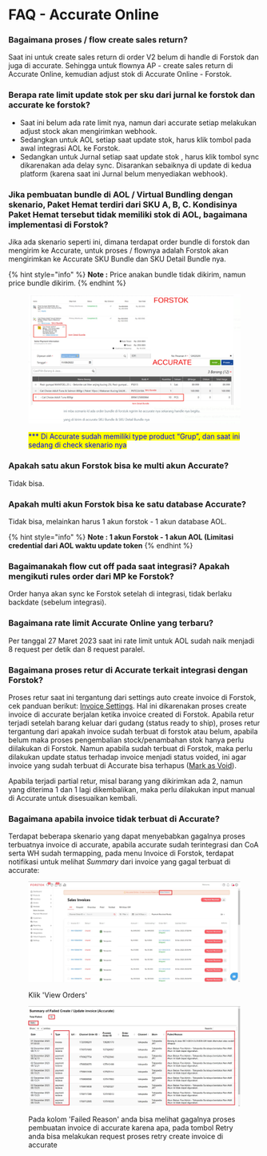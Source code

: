 # FAQ - Accurate Online

### Bagaimana proses / flow create sales return?

Saat ini untuk create sales return di order V2 belum di handle di Forstok dan juga di accurate. Sehingga untuk flownya AP - create sales return di Accurate Online, kemudian adjust stok di Accurate Online - Forstok.

### Berapa rate limit update stok per sku dari jurnal ke forstok dan accurate ke forstok?

* Saat ini belum ada rate limit nya, namun dari accurate setiap melakukan adjust stock akan mengirimkan webhook.
* Sedangkan untuk AOL setiap saat update stok, harus klik tombol pada awal integrasi AOL ke Forstok.
* Sedangkan untuk Jurnal setiap saat update stok , harus klik tombol sync dikarenakan ada delay sync. Disarankan sebaiknya di update di kedua platform (karena saat ini Jurnal belum menyediakan webhook).

### Jika pembuatan bundle di AOL / Virtual Bundling dengan skenario, Paket Hemat terdiri dari SKU A, B, C. Kondisinya Paket Hemat tersebut tidak memiliki stok di AOL, bagaimana implementasi di Forstok?

Jika ada skenario seperti ini, dimana terdapat order bundle di forstok dan mengirim ke Accurate, untuk proses / flownya adalah Forstok akan mengirimkan ke Accurate SKU Bundle dan SKU Detail Bundle nya.

{% hint style="info" %}
**Note :** Price anakan bundle tidak dikirim, namun price bundle dikirim.
{% endhint %}

<figure><img src="../../.gitbook/assets/acc bundle.png" alt=""><figcaption><p><mark style="color:blue;">*** Di Accurate sudah memiliki type product “Grup”, dan saat ini sedang di check skenario nya</mark></p></figcaption></figure>

### Apakah satu akun Forstok bisa ke multi akun Accurate?

Tidak bisa.

### Apakah multi akun Forstok bisa ke satu database Accurate?

Tidak bisa, melainkan harus 1 akun forstok - 1 akun database AOL.

{% hint style="info" %}
**Note : 1 akun Forstok - 1 akun AOL (Limitasi credential dari AOL waktu update token**
{% endhint %}

### Bagaimanakah flow cut off pada saat integrasi? Apakah mengikuti rules order dari MP ke Forstok?

Order hanya akan sync ke Forstok setelah di integrasi, tidak berlaku backdate (sebelum integrasi).

### Bagaimana rate limit Accurate Online yang terbaru?

Per tanggal 27 Maret 2023 saat ini rate limit untuk AOL sudah naik menjadi 8 request per detik dan 8 request paralel.



### Bagaimana proses retur di Accurate terkait integrasi dengan Forstok?

Proses retur saat ini tergantung dari settings auto create invoice di Forstok, cek panduan berikut: [Invoice Settings](../../knowledge-base/settings/invoice-settings.md). Hal ini dikarenakan proses create invoice di accurate berjalan ketika invoice created di Forstok. Apabila retur terjadi setelah barang keluar dari gudang (status ready to ship), proses retur tergantung dari apakah invoice sudah terbuat di forstok atau belum, apabila belum maka proses pengembalian stock/penambahan stok hanya perlu diilakukan di Forstok. Namun apabila sudah terbuat di Forstok, maka perlu dilakukan update status terhadap invoice menjadi status voided, ini agar invoice yang sudah terbuat di Accurate bisa terhapus ([Mark as Void](../../knowledge-base/sales-invoices/export-invoice-excel.md)).

Apabila terjadi partial retur, misal barang yang dikirimkan ada 2, namun yang diterima 1 dan 1 lagi dikembalikan, maka perlu dilakukan input manual di Accurate untuk disesuaikan kembali.

### Bagaimana apabila invoice tidak terbuat di Accurate?

Terdapat beberapa skenario yang dapat menyebabkan gagalnya proses terbuatnya invoice di accurate, apabila accurate sudah terintegrasi dan CoA serta WH sudah termapping, pada menu Invoice di Forstok, terdapat notifikasi untuk melihat _Summary_ dari invoice yang gagal terbuat di accurate:

<figure><img src="../../.gitbook/assets/Screenshot 2023-12-13 085931.jpg" alt=""><figcaption><p>Klik 'View Orders'</p></figcaption></figure>

<figure><img src="../../.gitbook/assets/Screenshot 2023-12-13 090029.jpg" alt=""><figcaption><p>Pada kolom 'Failed Reason' anda bisa melihat gagalnya proses pembuatan invoice di accurate karena apa, pada tombol Retry anda bisa melakukan request proses retry create invoice di accurate</p></figcaption></figure>
